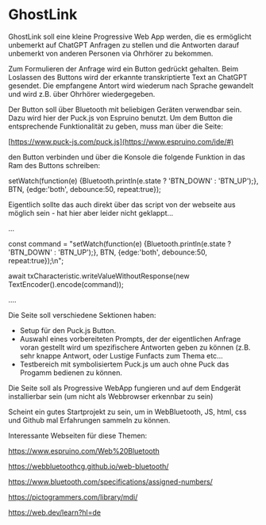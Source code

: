 # GhostLink


GhostLink soll eine kleine Progressive Web App werden, die es ermöglicht unbemerkt auf ChatGPT Anfragen zu stellen und die Antworten darauf unbemerkt von anderen Personen via Ohrhörer zu bekommen.

Zum Formulieren der Anfrage wird ein Button gedrückt gehalten. Beim Loslassen des Buttons wird der erkannte transkriptierte Text an ChatGPT gesendet. Die empfangene Antort wird wiederum nach Sprache gewandelt und wird z.B. über Ohrhörer wiedergegeben.

Der Button soll über Bluetooth mit beliebigen Geräten verwendbar sein. Dazu wird hier der Puck.js von Espruino benutzt.
Um dem Button die entsprechende Funktionalität zu geben, muss man über die Seite:

[https://www.puck-js.com/puck.js](https://www.espruino.com/ide/#)

den Button verbinden und über die Konsole die folgende Funktion in das Ram des Buttons schreiben:

setWatch(function(e) {Bluetooth.println(e.state ? 'BTN_DOWN' : 'BTN_UP');}, BTN, {edge:'both', debounce:50, repeat:true});

Eigentlich sollte das auch direkt über das script von der webseite aus möglich sein - hat hier aber leider nicht geklappt...<p>
...<p>
const command = "setWatch(function(e) {Bluetooth.println(e.state ? 'BTN_DOWN' : 'BTN_UP');}, BTN, {edge:'both', debounce:50, repeat:true});\n";<p>
await txCharacteristic.writeValueWithoutResponse(new TextEncoder().encode(command));<p>
....<p>
Die Seite soll verschiedene Sektionen haben:<p>
- Setup für den Puck.js Button.
- Auswahl eines vorbereiteten Prompts, der der eigentlichen Anfrage voran gestellt wird um spezifischere Antworten geben zu können (z.B. sehr knappe Antwort, oder Lustige Funfacts zum Thema etc...
- Testbereich mit symbolisiertem Puck.js um auch ohne Puck das Progamm bedienen zu können.

Die Seite soll als Progressive WebApp fungieren und auf dem Endgerät installierbar sein (um nicht als Webbrowser erkennbar zu sein)


Scheint ein gutes Startprojekt zu sein, um in WebBluetooth, JS, html, css und Github mal Erfahrungen sammeln zu können. 

Interessante Webseiten für diese Themen:<p>
https://www.espruino.com/Web%20Bluetooth<p>
https://webbluetoothcg.github.io/web-bluetooth/<p>
https://www.bluetooth.com/specifications/assigned-numbers/<p>
https://pictogrammers.com/library/mdi/<p>
https://web.dev/learn?hl=de
